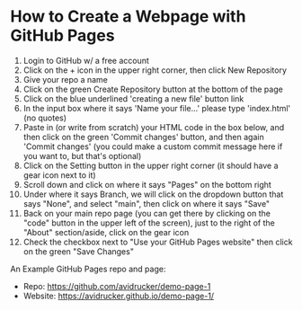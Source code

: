 # How to Create a Webpage with GitHub Pages

1. Login to GitHub w/ a free account
2. Click on the + icon in the upper right corner, then click New Repository
3. Give your repo a name
4. Click on the green Create Repository button at the bottom of the page
5. Click on the blue underlined 'creating a new file' button link
6. In the input box where it says 'Name your file...' please type 'index.html' (no quotes)
7. Paste in (or write from scratch) your HTML code in the box below, and then click on the green 'Commit changes' button, and then again 'Commit changes' (you could make a custom commit message here if you want to, but that's optional)
8. Click on the Setting button in the upper right corner (it should have a gear icon next to it)
9. Scroll down and click on where it says "Pages" on the bottom right
10. Under where it says Branch, we will click on the dropdown button that says "None", and select "main", then click on where it says "Save"
11. Back on your main repo page (you can get there by clicking on the "code" button in the upper left of the screen), just to the right of the "About" section/aside, click on the gear icon
12. Check the checkbox next to "Use your GitHub Pages website" then click on the green "Save Changes"

An Example GitHub Pages repo and page:  
- Repo: https://github.com/avidrucker/demo-page-1
- Website: https://avidrucker.github.io/demo-page-1/
